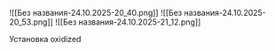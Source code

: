 
![[Без названия-24.10.2025-20_40.png]]
![[Без названия-24.10.2025-20_53.png]]
![[Без названия-24.10.2025-21_12.png]]


Установка oxidized

